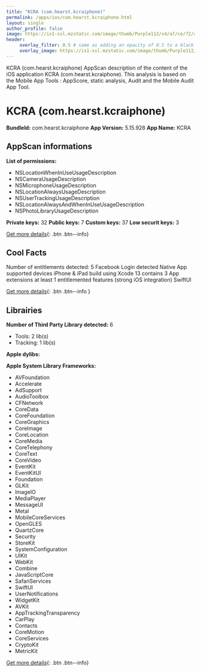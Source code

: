 ```yaml
---
title: "KCRA (com.hearst.kcraiphone)"
permalink: /apps/ios/com.hearst.kcraiphone.html
layout: single
author_profile: false
image: https://is1-ssl.mzstatic.com/image/thumb/Purple112/v4/a7/ce/72/a7ce7230-7e94-5e4b-e287-f773e4496e24/AppIcon-0-1x_U007emarketing-0-7-0-85-220.png/512x512bb.jpg
header: 
     overlay_filter: 0.5 # same as adding an opacity of 0.5 to a black background
     overlay_image: https://is1-ssl.mzstatic.com/image/thumb/Purple112/v4/a7/ce/72/a7ce7230-7e94-5e4b-e287-f773e4496e24/AppIcon-0-1x_U007emarketing-0-7-0-85-220.png/512x512bb.jpg
---
```

KCRA (com.hearst.kcraiphone) AppScan description of the content of the iOS application KCRA (com.hearst.kcraiphone). This analysis is based on the Mobile App Tools : AppScore, static analysis, Audit and the Mobile Audit App Tool.

# KCRA (com.hearst.kcraiphone)

**BundleId:** com.hearst.kcraiphone
**App Version:** 5.15.928
**App Name:** KCRA


## AppScan informations 

**List of permissions:** 
- NSLocationWhenInUseUsageDescription
- NSCameraUsageDescription
- NSMicrophoneUsageDescription
- NSLocationAlwaysUsageDescription
- NSUserTrackingUsageDescription
- NSLocationAlwaysAndWhenInUseUsageDescription
- NSPhotoLibraryUsageDescription
  
  
**Private keys:** 32
**Public keys:** 7
**Custom keys:** 37
**Low securit keys:** 3
  
[Get more details](/pricing.html){: .btn .btn--info}

## Cool Facts

Number of entitlements detected: 5
Facebook Login detected
Native App
supported devices iPhone & iPad
build using Xcode 13
contains 3 App extensions
at least 1 entitlemented features (strong iOS integration)
SwiftUI
  
[Get more details](/pricing.html){: .btn .btn--info }

## Librairies 
**Number of Third Party Library detected:** 6
- Tools: 2 lib(s)
- Tracking: 1 lib(s)


**Apple dylibs:**


**Apple System Library Frameworks:**
- AVFoundation
- Accelerate
- AdSupport
- AudioToolbox
- CFNetwork
- CoreData
- CoreFoundation
- CoreGraphics
- CoreImage
- CoreLocation
- CoreMedia
- CoreTelephony
- CoreText
- CoreVideo
- EventKit
- EventKitUI
- Foundation
- GLKit
- ImageIO
- MediaPlayer
- MessageUI
- Metal
- MobileCoreServices
- OpenGLES
- QuartzCore
- Security
- StoreKit
- SystemConfiguration
- UIKit
- WebKit
- Combine
- JavaScriptCore
- SafariServices
- SwiftUI
- UserNotifications
- WidgetKit
- AVKit
- AppTrackingTransparency
- CarPlay
- Contacts
- CoreMotion
- CoreServices
- CryptoKit
- MetricKit


  
[Get more details](/pricing.html){: .btn .btn--info}

